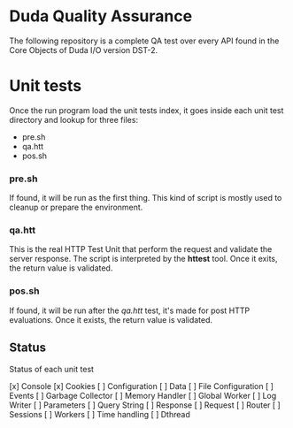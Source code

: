 # Duda Quality Assurance

The following repository is a complete QA test over every API found in the Core Objects of Duda I/O version DST-2.

# Unit tests

Once the run program load the unit tests index, it goes inside each unit test directory and lookup for three files:

- pre.sh
- qa.htt
- pos.sh

### pre.sh

If found, it will be run as the first thing. This kind of script is mostly used to cleanup or prepare the environment.

### qa.htt

This is the real HTTP Test Unit that perform the request and validate the server response. The script is interpreted by the __httest__ tool. Once it exits, the return value is validated.

### pos.sh

If found, it will be run after the _qa.htt_ test, it's made for post HTTP evaluations. Once it exists, the return value is validated.


## Status

Status of each unit test

[x] Console
[x] Cookies
[ ] Configuration
[ ] Data
[ ] File Configuration
[ ] Events
[ ] Garbage Collector
[ ] Memory Handler
[ ] Global Worker
[ ] Log Writer
[ ] Parameters
[ ] Query String
[ ] Response
[ ] Request
[ ] Router
[ ] Sessions
[ ] Workers
[ ] Time handling
[ ] Dthread
